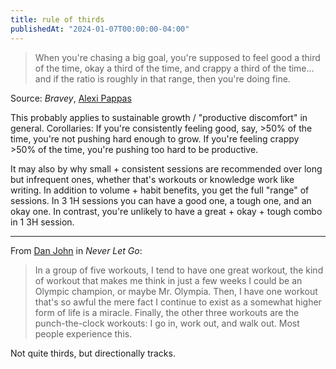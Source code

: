 ```yaml
---
title: rule of thirds
publishedAt: "2024-01-07T00:00:00-04:00"
---
```


> When you're chasing a big goal, you're supposed to feel good a third of the time, okay a third of the time, and crappy
> a third of the time... and if the ratio is roughly in that range, then you're doing fine.

Source: *Bravey*, [Alexi Pappas](https://www.alexipappas.com/)

This probably applies to sustainable growth / "productive discomfort" in general.  Corollaries: If you're consistently
feeling good, say, >50% of the time, you're not pushing hard enough to grow.  If you're feeling crappy >50% of the time,
you're pushing too hard to be productive.

It may also by why small + consistent sessions are recommended over long but infrequent ones, whether that's workouts or
knowledge work like writing.  In addition to volume + habit benefits, you get the full "range" of sessions.  In 3 1H
sessions you can have a good one, a tough one, and an okay one.  In contrast, you're unlikely to have a great + okay +
tough combo in 1 3H session.

---

From [Dan John](https://danjohnuniversity.com/) in *Never Let Go*:

> In a group of five workouts, I tend to have one great workout, the kind of workout that makes me think in just a few
> weeks I could be an Olympic champion, or maybe Mr. Olympia.  Then, I have one workout that's so awful the mere fact I
> continue to exist as a somewhat higher form of life is a miracle.  Finally, the other three workouts are the
> punch-the-clock workouts: I go in, work out, and walk out.  Most people experience this.

Not quite thirds, but directionally tracks.
